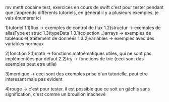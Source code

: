 mv met# cocaine
test, exercices en cours de swift
c'est pour tester pendant que j'apprends différents tutoriels, en général il y a plusieurs exemples, je vais énumérer ici


1)tutoriel
    1.1)flux  -> exemples de control de flux
    1.2)structur  -> exemples de aliasType et struc
    1.3)typeData
        1.3.1)colection
                ..)arrays -> exemples de tableaus et traitement de donneés
        1.3.2)variables -> exemples avec des variables normaux

2)fonction
    2.1)math  -> fonctions mathématiques utiles, qui ne sont pas implémentées par défaut
    2.2)try   -> fonctions de trie (ceci sont des exemples peut etre utile)

3)merdique  -> ceci sont des exemples prise d'un tutorielle, peut etre interesant mais pas evident

4)rouge -> c'est pour tester. il est possible que ce soit un gâchis sans signification, c'est comme un brouillon inachevé
